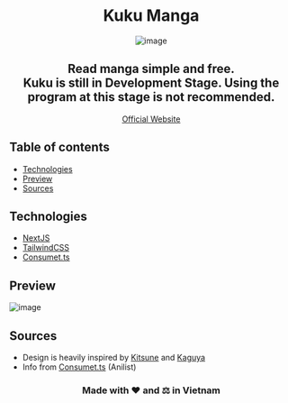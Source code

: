 <div align="center">
<h1>Kuku Manga</h1>
  
 ![image](https://github.com/hyuse202/KUKU/assets/99476925/f012d6a9-fa2e-4b0b-8c26-7c8b9d0c2483)

<h2> Read manga simple and free. </br>
 Kuku is still in Development Stage.
Using the program at this stage is not recommended.</h2>
  <a href="https://kukumanga.site"> Official Website</a>
</div>

## Table of contents

- [Technologies](#technologies)
- [Preview](#preview)
- [Sources](#sources)

## Technologies

- [NextJS](https://nextjs.org)
- [TailwindCSS](https://tailwindcss.com/)
- [Consumet.ts](https://consumet.org)

## Preview
![image](https://github.com/hyuse202/KUKU/assets/99476925/84281098-af2e-46e7-9fd4-6e08bdd5c030)

## Sources
- Design is heavily inspired by [Kitsune](https://kitsunee.me) and [Kaguya](https://kaguya.app)
- Info from [Consumet.ts](https://consumet.org) (Anilist)

<h3 align="center">Made with ❤️ and ⚖️ in Vietnam</h3>
